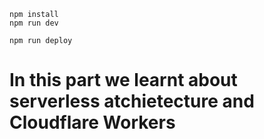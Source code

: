 ```
npm install
npm run dev
```

```
npm run deploy
```

# In this part we learnt about serverless atchietecture and Cloudflare Workers